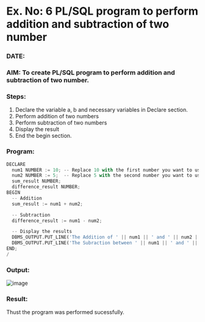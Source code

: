 # Ex. No: 6 PL/SQL program to perform addition and subtraction of two number 
### DATE: 
### AIM: To create PL/SQL program to perform addition and subtraction of two number.

### Steps:
1. Declare the variable a, b and necessary variables in Declare section.
2. Perform addition of two numbers
3. Perform subtraction of two numbers 
4. Display the result 
5. End the begin section.

### Program:
```python
DECLARE
  num1 NUMBER := 10; -- Replace 10 with the first number you want to use
  num2 NUMBER := 5;  -- Replace 5 with the second number you want to use
  sum_result NUMBER;
  difference_result NUMBER;
BEGIN
  -- Addition
  sum_result := num1 + num2;

  -- Subtraction
  difference_result := num1 - num2;

  -- Display the results
  DBMS_OUTPUT.PUT_LINE('The Addition of ' || num1 || ' and ' || num2 || ' is ' || sum_result);
  DBMS_OUTPUT.PUT_LINE('The Subraction between ' || num1 || ' and ' || num2 || ' is ' || difference_result);
END;
/
```
### Output:
![image](https://github.com/chandrumathiyazhagan/DBMS/assets/119393023/bf89b14c-2038-4863-b867-e6cad508d95d)

### Result:
Thust the program was performed sucessfully.
